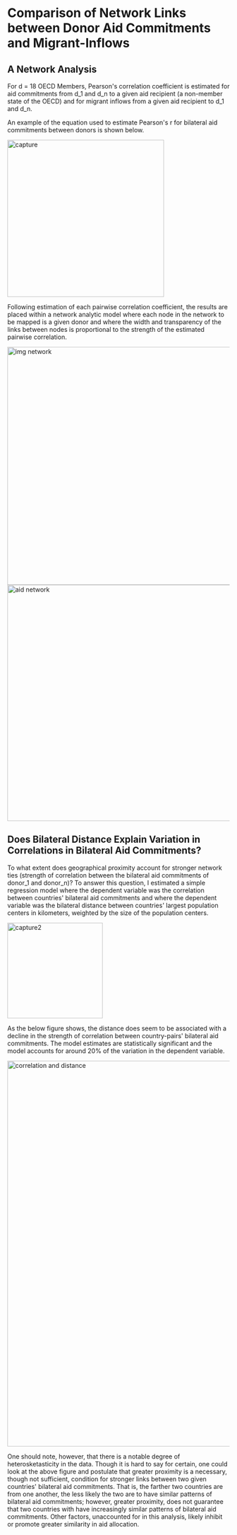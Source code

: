 # Comparison of Network Links between Donor Aid Commitments and Migrant-Inflows

## A Network Analysis

For d = 18 OECD Members, Pearson's correlation coefficient is estimated for aid commitments from d_1 and d_n to a given aid recipient (a non-member state of the OECD) and for migrant inflows from a given aid recipient to d_1 and d_n. 

An example of the equation used to estimate Pearson's r for bilateral aid commitments between donors is shown below.

<img width="355" alt="capture" src="https://user-images.githubusercontent.com/23504082/27806715-bf712938-6001-11e7-9c9a-414f90bbd535.PNG">

Following estimation of each pairwise correlation coefficient, the results are placed within a network analytic model where each node in the network to be mapped is a given donor and where the width and transparency of the links between nodes is proportional to the strength of the estimated pairwise correlation.

<img width="538" alt="img network" src="https://user-images.githubusercontent.com/23504082/27806910-06906292-6003-11e7-8edb-b11beb4e8af5.PNG">
<img width="534" alt="aid network" src="https://user-images.githubusercontent.com/23504082/27806924-1d8baa10-6003-11e7-8b88-fa36542240c5.PNG">

## Does Bilateral Distance Explain Variation in Correlations in Bilateral Aid Commitments?

To what extent does geographical proximity account for stronger network ties (strength of correlation between the bilateral aid commitments of donor_1 and donor_n)? To answer this question, I estimated a simple regression model where the dependent variable was the correlation between countries' bilateral aid commitments and where the dependent variable was the bilateral distance between countries' largest population centers in kilometers, weighted by the size of the population centers.

<img width="216" alt="capture2" src="https://user-images.githubusercontent.com/23504082/27878106-bd552078-6182-11e7-8730-1906fe4e6764.PNG">

As the below figure shows, the distance does seem to be associated with a decline in the strength of correlation between country-pairs' bilateral aid commitments. The model estimates are statistically significant and the model accounts for around 20% of the variation in the dependent variable.

<img width="872" alt="correlation and distance" src="https://user-images.githubusercontent.com/23504082/27878242-2d0909fc-6183-11e7-909a-fa80b6736d0d.PNG">

One should note, however, that there is a notable degree of heterosketasticity in the data. Though it is hard to say for certain, one could look at the above figure and postulate that greater proximity is a necessary, though not sufficient, condition for stronger links between two given countries' bilateral aid commitments. That is, the farther two countries are from one another, the less likely the two are to have similar patterns of bilateral aid commitments; however, greater proximity, does not guarantee that two countries with have increasingly similar patterns of bilateral aid commitments. Other factors, unaccounted for in this analysis, likely inhibit or promote greater similarity in aid allocation.
